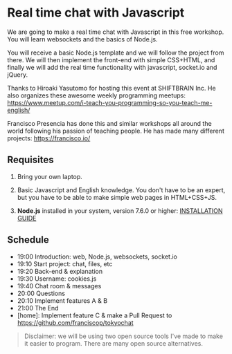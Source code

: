 # Real time chat with Javascript

We are going to make a real time chat with Javascript in this free workshop. You will learn websockets and the basics of Node.js.

You will receive a basic Node.js template and we will follow the project from there. We will then implement the front-end with simple CSS+HTML, and finally we will add the real time functionality with javascript, socket.io and jQuery.

Thanks to Hiroaki Yasutomo for hosting this event at SHIFTBRAIN Inc. He also organizes these awesome weekly programming meetups: https://www.meetup.com/i-teach-you-programming-so-you-teach-me-english/

Francisco Presencia has done this and similar workshops all around the world following his passion of teaching people. He has made many different projects: https://francisco.io/



## Requisites

1. Bring your own laptop.

2. Basic Javascript and English knowledge. You don't have to be an expert, but you have to be able to make simple web pages in HTML+CSS+JS.

3. **Node.js** installed in your system, version 7.6.0 or higher: [INSTALLATION GUIDE](https://www.taniarascia.com/how-to-install-and-use-node-js-and-npm-mac-and-windows/)



## Schedule

- 19:00 Introduction: web, Node.js, websockets, socket.io
- 19:10 Start project: chat, files, etc
- 19:20 Back-end & explanation
- 19:30 Username: cookies.js
- 19:40 Chat room & messages
- 20:00 Questions
- 20:10 Implement features A & B
- 21:00 The End
- [home]: Implement feature C & make a Pull Request to https://github.com/franciscop/tokyochat

> Disclaimer: we will be using two open source tools I've made to make it easier to program. There are many open source alternatives.
